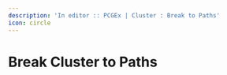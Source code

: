 ```yaml
---
description: 'In editor :: PCGEx | Cluster : Break to Paths'
icon: circle
---
```


# Break Cluster to Paths

